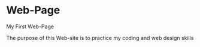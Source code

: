 # Web-Page
<!DOCTYPE html>
<html>
    <head>
        <meta charset="utf-8">
        My First Web-Page
   


The purpose of this Web-site is to practice my coding and web design skills 
</html>
